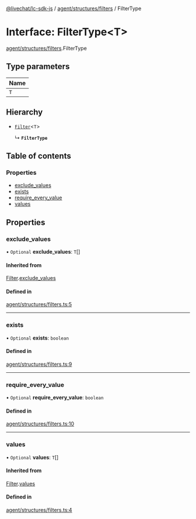 [@livechat/lc-sdk-js](../README.md) / [agent/structures/filters](../modules/agent_structures_filters.md) / FilterType

# Interface: FilterType<T\>

[agent/structures/filters](../modules/agent_structures_filters.md).FilterType

## Type parameters

| Name |
| :------ |
| `T` |

## Hierarchy

- [`Filter`](agent_structures_filters.Filter.md)<`T`\>

  ↳ **`FilterType`**

## Table of contents

### Properties

- [exclude\_values](agent_structures_filters.FilterType.md#exclude_values)
- [exists](agent_structures_filters.FilterType.md#exists)
- [require\_every\_value](agent_structures_filters.FilterType.md#require_every_value)
- [values](agent_structures_filters.FilterType.md#values)

## Properties

### exclude\_values

• `Optional` **exclude\_values**: `T`[]

#### Inherited from

[Filter](agent_structures_filters.Filter.md).[exclude_values](agent_structures_filters.Filter.md#exclude_values)

#### Defined in

[agent/structures/filters.ts:5](https://github.com/livechat/lc-sdk-js/blob/125a327/src/agent/structures/filters.ts#L5)

___

### exists

• `Optional` **exists**: `boolean`

#### Defined in

[agent/structures/filters.ts:9](https://github.com/livechat/lc-sdk-js/blob/125a327/src/agent/structures/filters.ts#L9)

___

### require\_every\_value

• `Optional` **require\_every\_value**: `boolean`

#### Defined in

[agent/structures/filters.ts:10](https://github.com/livechat/lc-sdk-js/blob/125a327/src/agent/structures/filters.ts#L10)

___

### values

• `Optional` **values**: `T`[]

#### Inherited from

[Filter](agent_structures_filters.Filter.md).[values](agent_structures_filters.Filter.md#values)

#### Defined in

[agent/structures/filters.ts:4](https://github.com/livechat/lc-sdk-js/blob/125a327/src/agent/structures/filters.ts#L4)
